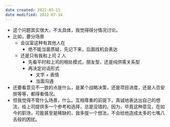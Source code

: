 ```yaml
---
date created: 2022-05-11
date modified: 2022-07-14
---
```

- 这个问题其实很大，不太具体，我觉得得分情况讨论。
- 比如，要分场景
	- 会议室这种有其他人在
		- 绝不能当面质疑，先记下来，后面找机会表达
	- 还是只有我和上司 2 人
		- 先看平时和上司的相处模式，朋友型，还是纯供需关系型
		- 再决定对话形式
			- 文字 + 表情
			- 当面沟通
- 还要看意见不一致的点是什么，是某个战略决策，还是项目进度，还是人员安排等等，都得看情况。
- 但我觉得不管什么场景，什么。互相尊重的前提下，真诚地表达出自己的想法，给上司提供多一个参考和选择，总是没错的。因为，毕竟这种意见，在如今的职场，可能甚至是稀缺的，我多提一个想法，不会给他造成太多的七嘴八舌般的困扰。
